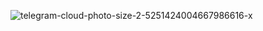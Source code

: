 ![telegram-cloud-photo-size-2-5251424004667986616-x](https://github.com/user-attachments/assets/857b284e-4616-4c45-aa77-983a824365c5)

